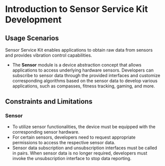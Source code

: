 # Introduction to Sensor Service Kit Development  

## Usage Scenarios  

Sensor Service Kit enables applications to obtain raw data from sensors and provides vibration control capabilities.  

- The **Sensor** module is a device abstraction concept that allows applications to access underlying hardware sensors. Developers can subscribe to sensor data through the provided interfaces and customize corresponding algorithms based on the sensor data to develop various applications, such as compasses, fitness tracking, gaming, and more.  

## Constraints and Limitations  

### Sensor  

- To utilize sensor functionalities, the device must be equipped with the corresponding sensor hardware.  
- For certain sensors, developers need to request appropriate permissions to access the respective sensor data.  
- Sensor data subscription and unsubscription interfaces must be called in pairs. When sensor data is no longer required, developers must invoke the unsubscription interface to stop data reporting.